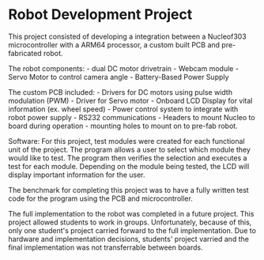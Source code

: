 # Robot Development Project

This project consisted of developing a integration between a Nucleof303 microcontroller with a ARM64 processor, a custom built PCB and pre-fabricated robot.

The robot components:
	- dual DC motor drivetrain
	- Webcam module
	- Servo Motor to control camera angle
	- Battery-Based Power Supply

The custom PCB included:
	- Drivers for DC motors using pulse width modulation (PWM)
	- Driver for Servo motor
	- Onboard LCD Display for vital information (ex. wheel speed)
	- Power control system to integrate with robot power supply
	- RS232 communications
	- Headers to mount Nucleo to board during operation
	- mounting holes to mount on to pre-fab robot.

Software:
For this project, test modules were created for each functional unit of the project.
The program allows a user to select which module they would like to test.
The program then verifies the selection and executes a test for each module.
Depending on the module being tested, the LCD will display important information for the user.

The benchmark for completing this project was to have a fully written test code for the program using the PCB and microcontroller.

The full implementation to the robot was completed in a future project. This project allowed students to work in groups.
Unfortunately, because of this, only one student's project carried forward to the full implementation.
Due to hardware and implementation decisions, students' project varried and the final implementation was not transferrable between boards.
